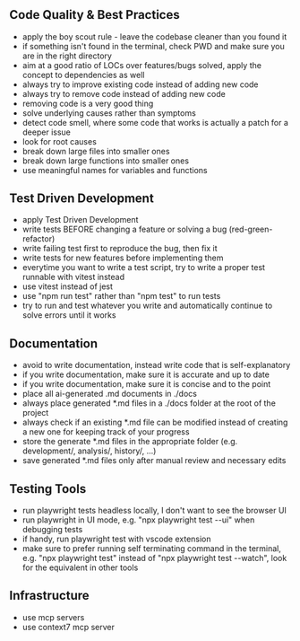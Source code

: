 # 
## Code Quality & Best Practices
- apply the boy scout rule - leave the codebase cleaner than you found it
- if something isn't found in the terminal, check PWD and make sure you are in the right directory
- aim at a good ratio of LOCs over features/bugs solved, apply the concept to dependencies as well
- always try to improve existing code instead of adding new code
- always try to remove code instead of adding new code
- removing code is a very good thing
- solve underlying causes rather than symptoms
- detect code smell, where some code that works is actually a patch for a deeper issue
- look for root causes
- break down large files into smaller ones
- break down large functions into smaller ones
- use meaningful names for variables and functions

## Test Driven Development
- apply Test Driven Development
- write tests BEFORE changing a feature or solving a bug (red-green-refactor)
- write failing test first to reproduce the bug, then fix it
- write tests for new features before implementing them
- everytime you want to write a test script, try to write a proper test runnable with vitest instead
- use vitest instead of jest
- use "npm run test" rather than "npm test" to run tests
- try to run and test whatever you write and automatically continue to solve errors until it works

## Documentation
- avoid to write documentation, instead write code that is self-explanatory
- if you write documentation, make sure it is accurate and up to date
- if you write documentation, make sure it is concise and to the point
- place all ai-generated .md documents in ./docs
- always place generated \*.md files in a ./docs folder at the root of the project
- always check if an existing \*.md file can be modified instead of creating a new one for keeping track of your progress
- store the generate \*.md files in the appropriate folder (e.g. development/, analysis/, history/, ...)
- save generated \*.md files only after manual review and necessary edits

## Testing Tools
- run playwright tests headless locally, I don't want to see the browser UI
- run playwright in UI mode, e.g. "npx playwright test --ui" when debugging tests
- if handy, run playwright test with vscode extension
- make sure to prefer running self terminating command in the terminal, e.g. "npx playwright test" instead of "npx playwright test --watch", look for the equivalent in other tools

## Infrastructure
- use mcp servers
- use context7 mcp server
